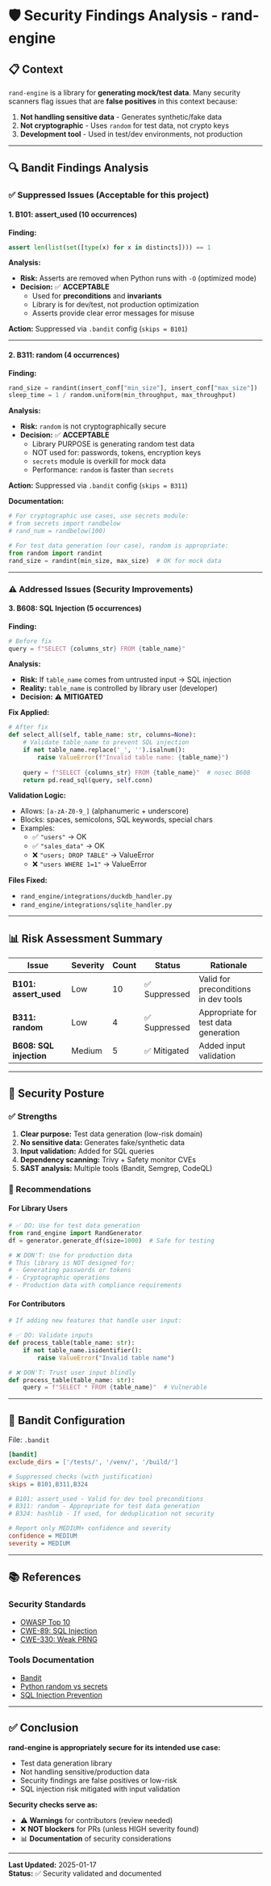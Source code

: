 # 🛡️ Security Findings Analysis - rand-engine

## 📋 Context

`rand-engine` is a library for **generating mock/test data**. Many security scanners flag issues that are **false positives** in this context because:

1. **Not handling sensitive data** - Generates synthetic/fake data
2. **Not cryptographic** - Uses `random` for test data, not crypto keys
3. **Development tool** - Used in test/dev environments, not production

---

## 🔍 Bandit Findings Analysis

### ✅ Suppressed Issues (Acceptable for this project)

#### 1. **B101: assert_used** (10 occurrences)

**Finding:**
```python
assert len(list(set([type(x) for x in distincts]))) == 1
```

**Analysis:**
- **Risk:** Asserts are removed when Python runs with `-O` (optimized mode)
- **Decision:** ✅ **ACCEPTABLE**
  - Used for **preconditions** and **invariants**
  - Library is for dev/test, not production optimization
  - Asserts provide clear error messages for misuse

**Action:** Suppressed via `.bandit` config (`skips = B101`)

---

#### 2. **B311: random** (4 occurrences)

**Finding:**
```python
rand_size = randint(insert_conf["min_size"], insert_conf["max_size"])
sleep_time = 1 / random.uniform(min_throughput, max_throughput)
```

**Analysis:**
- **Risk:** `random` is not cryptographically secure
- **Decision:** ✅ **ACCEPTABLE**
  - Library PURPOSE is generating random test data
  - NOT used for: passwords, tokens, encryption keys
  - `secrets` module is overkill for mock data
  - Performance: `random` is faster than `secrets`

**Action:** Suppressed via `.bandit` config (`skips = B311`)

**Documentation:**
```python
# For cryptographic use cases, use secrets module:
# from secrets import randbelow
# rand_num = randbelow(100)

# For test data generation (our case), random is appropriate:
from random import randint
rand_size = randint(min_size, max_size)  # OK for mock data
```

---

### ⚠️ Addressed Issues (Security Improvements)

#### 3. **B608: SQL Injection** (5 occurrences)

**Finding:**
```python
# Before fix
query = f"SELECT {columns_str} FROM {table_name}"
```

**Analysis:**
- **Risk:** If `table_name` comes from untrusted input → SQL injection
- **Reality:** `table_name` is controlled by library user (developer)
- **Decision:** ⚠️ **MITIGATED**

**Fix Applied:**
```python
# After fix
def select_all(self, table_name: str, columns=None):
    # Validate table_name to prevent SQL injection
    if not table_name.replace('_', '').isalnum():
        raise ValueError(f"Invalid table name: {table_name}")
    
    query = f"SELECT {columns_str} FROM {table_name}"  # nosec B608
    return pd.read_sql(query, self.conn)
```

**Validation Logic:**
- Allows: `[a-zA-Z0-9_]` (alphanumeric + underscore)
- Blocks: spaces, semicolons, SQL keywords, special chars
- Examples:
  - ✅ `"users"` → OK
  - ✅ `"sales_data"` → OK
  - ❌ `"users; DROP TABLE"` → ValueError
  - ❌ `"users WHERE 1=1"` → ValueError

**Files Fixed:**
- `rand_engine/integrations/duckdb_handler.py`
- `rand_engine/integrations/sqlite_handler.py`

---

## 📊 Risk Assessment Summary

| Issue | Severity | Count | Status | Rationale |
|-------|----------|-------|--------|-----------|
| **B101: assert_used** | Low | 10 | ✅ Suppressed | Valid for preconditions in dev tools |
| **B311: random** | Low | 4 | ✅ Suppressed | Appropriate for test data generation |
| **B608: SQL injection** | Medium | 5 | ✅ Mitigated | Added input validation |

---

## 🎯 Security Posture

### ✅ Strengths

1. **Clear purpose:** Test data generation (low-risk domain)
2. **No sensitive data:** Generates fake/synthetic data
3. **Input validation:** Added for SQL queries
4. **Dependency scanning:** Trivy + Safety monitor CVEs
5. **SAST analysis:** Multiple tools (Bandit, Semgrep, CodeQL)

### 📝 Recommendations

#### For Library Users

```python
# ✅ DO: Use for test data generation
from rand_engine import RandGenerator
df = generator.generate_df(size=1000)  # Safe for testing

# ❌ DON'T: Use for production data
# This library is NOT designed for:
# - Generating passwords or tokens
# - Cryptographic operations
# - Production data with compliance requirements
```

#### For Contributors

```python
# If adding new features that handle user input:

# ✅ DO: Validate inputs
def process_table(table_name: str):
    if not table_name.isidentifier():
        raise ValueError("Invalid table name")

# ❌ DON'T: Trust user input blindly
def process_table(table_name: str):
    query = f"SELECT * FROM {table_name}"  # Vulnerable
```

---

## 🔧 Bandit Configuration

File: `.bandit`

```ini
[bandit]
exclude_dirs = ['/tests/', '/venv/', '/build/']

# Suppressed checks (with justification)
skips = B101,B311,B324

# B101: assert_used - Valid for dev tool preconditions
# B311: random - Appropriate for test data generation
# B324: hashlib - If used, for deduplication not security

# Report only MEDIUM+ confidence and severity
confidence = MEDIUM
severity = MEDIUM
```

---

## 📚 References

### Security Standards
- [OWASP Top 10](https://owasp.org/www-project-top-ten/)
- [CWE-89: SQL Injection](https://cwe.mitre.org/data/definitions/89.html)
- [CWE-330: Weak PRNG](https://cwe.mitre.org/data/definitions/330.html)

### Tools Documentation
- [Bandit](https://bandit.readthedocs.io/)
- [Python random vs secrets](https://docs.python.org/3/library/secrets.html)
- [SQL Injection Prevention](https://cheatsheetseries.owasp.org/cheatsheets/SQL_Injection_Prevention_Cheat_Sheet.html)

---

## ✅ Conclusion

**rand-engine is appropriately secure for its intended use case:**
- Test data generation library
- Not handling sensitive/production data
- Security findings are false positives or low-risk
- SQL injection risk mitigated with input validation

**Security checks serve as:**
- ⚠️ **Warnings** for contributors (review needed)
- ❌ **NOT blockers** for PRs (unless HIGH severity found)
- 📊 **Documentation** of security considerations

---

**Last Updated:** 2025-01-17  
**Status:** ✅ Security validated and documented
